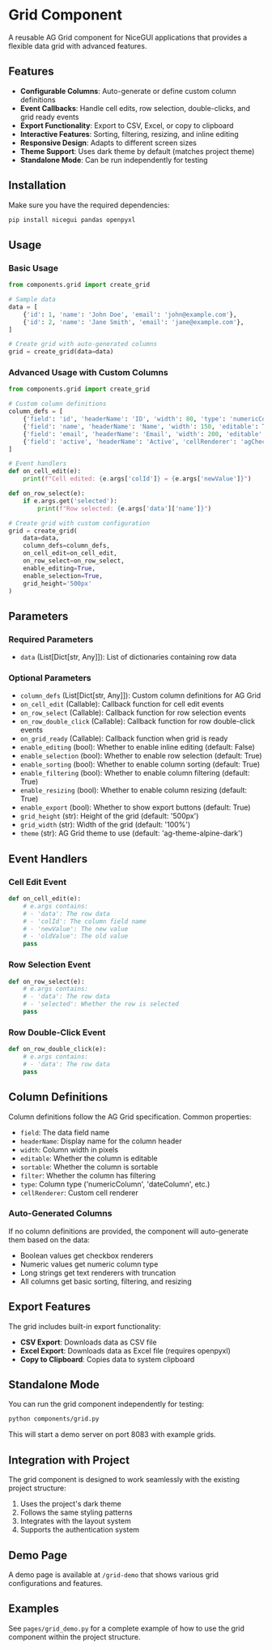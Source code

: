 # Grid Component

A reusable AG Grid component for NiceGUI applications that provides a flexible data grid with advanced features.

## Features

- **Configurable Columns**: Auto-generate or define custom column definitions
- **Event Callbacks**: Handle cell edits, row selection, double-clicks, and grid ready events
- **Export Functionality**: Export to CSV, Excel, or copy to clipboard
- **Interactive Features**: Sorting, filtering, resizing, and inline editing
- **Responsive Design**: Adapts to different screen sizes
- **Theme Support**: Uses dark theme by default (matches project theme)
- **Standalone Mode**: Can be run independently for testing

## Installation

Make sure you have the required dependencies:

```bash
pip install nicegui pandas openpyxl
```

## Usage

### Basic Usage

```python
from components.grid import create_grid

# Sample data
data = [
    {'id': 1, 'name': 'John Doe', 'email': 'john@example.com'},
    {'id': 2, 'name': 'Jane Smith', 'email': 'jane@example.com'},
]

# Create grid with auto-generated columns
grid = create_grid(data=data)
```

### Advanced Usage with Custom Columns

```python
from components.grid import create_grid

# Custom column definitions
column_defs = [
    {'field': 'id', 'headerName': 'ID', 'width': 80, 'type': 'numericColumn'},
    {'field': 'name', 'headerName': 'Name', 'width': 150, 'editable': True},
    {'field': 'email', 'headerName': 'Email', 'width': 200, 'editable': True},
    {'field': 'active', 'headerName': 'Active', 'cellRenderer': 'agCheckboxCellRenderer'},
]

# Event handlers
def on_cell_edit(e):
    print(f"Cell edited: {e.args['colId']} = {e.args['newValue']}")

def on_row_select(e):
    if e.args.get('selected'):
        print(f"Row selected: {e.args['data']['name']}")

# Create grid with custom configuration
grid = create_grid(
    data=data,
    column_defs=column_defs,
    on_cell_edit=on_cell_edit,
    on_row_select=on_row_select,
    enable_editing=True,
    enable_selection=True,
    grid_height='500px'
)
```

## Parameters

### Required Parameters

- `data` (List[Dict[str, Any]]): List of dictionaries containing row data

### Optional Parameters

- `column_defs` (List[Dict[str, Any]]): Custom column definitions for AG Grid
- `on_cell_edit` (Callable): Callback function for cell edit events
- `on_row_select` (Callable): Callback function for row selection events
- `on_row_double_click` (Callable): Callback function for row double-click events
- `on_grid_ready` (Callable): Callback function when grid is ready
- `enable_editing` (bool): Whether to enable inline editing (default: False)
- `enable_selection` (bool): Whether to enable row selection (default: True)
- `enable_sorting` (bool): Whether to enable column sorting (default: True)
- `enable_filtering` (bool): Whether to enable column filtering (default: True)
- `enable_resizing` (bool): Whether to enable column resizing (default: True)
- `enable_export` (bool): Whether to show export buttons (default: True)
- `grid_height` (str): Height of the grid (default: '500px')
- `grid_width` (str): Width of the grid (default: '100%')
- `theme` (str): AG Grid theme to use (default: 'ag-theme-alpine-dark')

## Event Handlers

### Cell Edit Event

```python
def on_cell_edit(e):
    # e.args contains:
    # - 'data': The row data
    # - 'colId': The column field name
    # - 'newValue': The new value
    # - 'oldValue': The old value
    pass
```

### Row Selection Event

```python
def on_row_select(e):
    # e.args contains:
    # - 'data': The row data
    # - 'selected': Whether the row is selected
    pass
```

### Row Double-Click Event

```python
def on_row_double_click(e):
    # e.args contains:
    # - 'data': The row data
    pass
```

## Column Definitions

Column definitions follow the AG Grid specification. Common properties:

- `field`: The data field name
- `headerName`: Display name for the column header
- `width`: Column width in pixels
- `editable`: Whether the column is editable
- `sortable`: Whether the column is sortable
- `filter`: Whether the column has filtering
- `type`: Column type ('numericColumn', 'dateColumn', etc.)
- `cellRenderer`: Custom cell renderer

### Auto-Generated Columns

If no column definitions are provided, the component will auto-generate them based on the data:

- Boolean values get checkbox renderers
- Numeric values get numeric column type
- Long strings get text renderers with truncation
- All columns get basic sorting, filtering, and resizing

## Export Features

The grid includes built-in export functionality:

- **CSV Export**: Downloads data as CSV file
- **Excel Export**: Downloads data as Excel file (requires openpyxl)
- **Copy to Clipboard**: Copies data to system clipboard

## Standalone Mode

You can run the grid component independently for testing:

```bash
python components/grid.py
```

This will start a demo server on port 8083 with example grids.

## Integration with Project

The grid component is designed to work seamlessly with the existing project structure:

1. Uses the project's dark theme
2. Follows the same styling patterns
3. Integrates with the layout system
4. Supports the authentication system

## Demo Page

A demo page is available at `/grid-demo` that shows various grid configurations and features.

## Examples

See `pages/grid_demo.py` for a complete example of how to use the grid component within the project structure. 